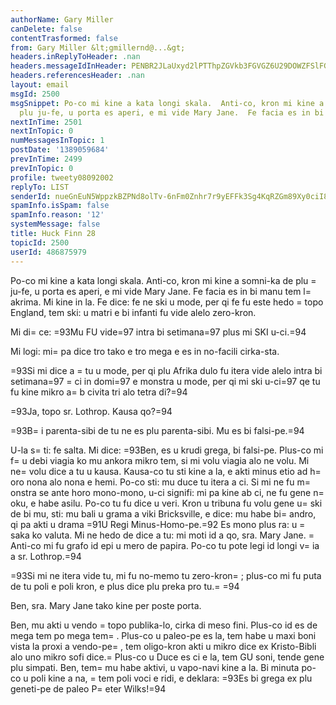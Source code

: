 ```yaml
---
authorName: Gary Miller
canDelete: false
contentTrasformed: false
from: Gary Miller &lt;gmillernd@...&gt;
headers.inReplyToHeader: .nan
headers.messageIdInHeader: PENBR2JLaUxyd2lPTThpZGVkb3FGVGZ6U29DOWZFSlFGSDlaSHVoUWo2UDExZ3E5QURLZ0BtYWlsLmdtYWlsLmNvbT4=
headers.referencesHeader: .nan
layout: email
msgId: 2500
msgSnippet: Po-co mi kine a kata longi skala.  Anti-co, kron mi kine a somni-ka de
  plu ju-fe, u porta es aperi, e mi vide Mary Jane.  Fe facia es in bi manu tem lakrima.
nextInTime: 2501
nextInTopic: 0
numMessagesInTopic: 1
postDate: '1389059684'
prevInTime: 2499
prevInTopic: 0
profile: tweety08092002
replyTo: LIST
senderId: nueGnEuN5WppzkBZPNd8olTv-6nFm0Znhr7r9yEFFk3Sg4KqRZGm89Xy0ciI8mVmBD07ZI_o-pblXJILDL8k4XOenXwQccpS
spamInfo.isSpam: false
spamInfo.reason: '12'
systemMessage: false
title: Huck Finn 28
topicId: 2500
userId: 486875979
---
```


Po-co mi kine a kata longi skala.  Anti-co, kron mi kine a somni-ka de
plu =
ju-fe, u porta es aperi, e mi vide Mary Jane.  Fe facia es in bi
manu tem l=
akrima.  Mi kine in la.  Fe dice: fe ne ski u mode, per qi
fe fu este hedo =
topo England, tem ski: u matri e bi infanti fu vide
alelo zero-kron.

Mi di=
ce: =93Mu FU vide=97 intra bi setimana=97 plus mi SKI u-ci.=94

Mi logi: mi=
 pa dice tro tako e tro mega e es in no-facili cirka-sta.

=93Si mi dice a =
tu u mode, per qi plu Afrika dulo fu itera vide alelo
intra bi setimana=97 =
ci in domi=97 e monstra u mode, per qi mi ski u-ci=97
qe tu fu kine mikro a=
b civita tri alo tetra di?=94

=93Ja, topo sr. Lothrop.  Kausa qo?=94

=93B=
i parenta-sibi de tu ne es plu parenta-sibi.  Mu es bi falsi-pe.=94

U-la s=
ti: fe salta.  Mi dice: =93Ben, es u krudi grega, bi falsi-pe.
Plus-co mi f=
u debi viagia ko mu ankora mikro tem, si mi volu viagia
alo ne volu.  Mi ne=
 volu dice a tu u kausa.  Kausa-co tu sti kine a
la, e akti minus etio ad h=
oro nona alo nona e hemi.  Po-co sti: mu
duce tu itera a ci.  Si mi ne fu m=
onstra se ante horo mono-mono, u-ci
signifi: mi pa kine ab ci, ne fu gene n=
oku, e habe asilu.  Po-co tu fu
dice u veri.  Kron u tribuna fu volu gene u=
 ski de bi mu, sti:  mu
bali u grama a viki Bricksville, e dice: mu habe bi=
 andro, qi pa akti
u drama =91U Regi Minus-Homo-pe.=92  Es mono plus ra: u =
saka ko valuta.
Mi ne hedo de dice a tu: mi moti id a qo, sra. Mary Jane.  =
Anti-co mi
fu grafo id epi u mero de papira.  Po-co tu pote legi id longi v=
ia a
sr. Lothrop.=94

=93Si mi ne itera vide tu, mi fu no-memo tu zero-kron=
; plus-co mi fu
puta de tu poli e poli kron, e plus dice plu preka pro tu.=
=94

Ben, sra. Mary Jane tako kine per poste porta.


Ben, mu akti u vendo =
topo publika-lo, cirka di meso fini.  Plus-co id
es de mega tem po mega tem=
.  Plus-co u paleo-pe es la, tem habe u maxi
boni vista la proxi a vendo-pe=
, tem oligo-kron akti u mikro dice ex
Kristo-Bibli alo uno mikro sofi dice.=
  Plus-co u Duce es ci e la, tem
GU soni, tende gene plu simpati.  Ben, tem=
 mu habe aktivi, u vapo-navi
kine a la.  Bi minuta po-co u poli kine a na, =
tem poli voci e ridi, e
deklara: =93Es bi grega ex plu geneti-pe de paleo P=
eter Wilks!=94

